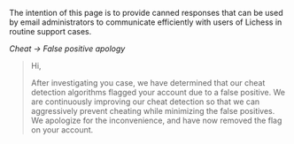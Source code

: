 The intention of this page is to provide canned responses that can be used by email administrators to communicate efficiently with users of Lichess in routine support cases.

*Cheat -> False positive apology*
>Hi,
> 
>After investigating you case, we have determined that our cheat detection algorithms flagged your account due to a false positive. We are continuously improving our cheat detection so that we can aggressively prevent cheating while minimizing the false positives. We apologize for the inconvenience, and have now removed the flag on your account.